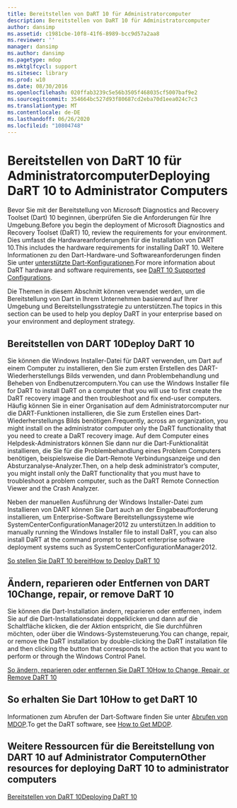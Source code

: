 ```yaml
---
title: Bereitstellen von DaRT 10 für Administratorcomputer
description: Bereitstellen von DaRT 10 für Administratorcomputer
author: dansimp
ms.assetid: c1981cbe-10f8-41f6-8989-bcc9d57a2aa8
ms.reviewer: ''
manager: dansimp
ms.author: dansimp
ms.pagetype: mdop
ms.mktglfcycl: support
ms.sitesec: library
ms.prod: w10
ms.date: 08/30/2016
ms.openlocfilehash: 020ffab3239c5e56b3505f468035cf5007baf9e2
ms.sourcegitcommit: 354664bc527d93f80687cd2eba70d1eea024c7c3
ms.translationtype: MT
ms.contentlocale: de-DE
ms.lasthandoff: 06/26/2020
ms.locfileid: "10804748"
---
```

# <span data-ttu-id="9cdc7-103">Bereitstellen von DaRT 10 für Administratorcomputer</span><span class="sxs-lookup"><span data-stu-id="9cdc7-103">Deploying DaRT 10 to Administrator Computers</span></span>


<span data-ttu-id="9cdc7-104">Bevor Sie mit der Bereitstellung von Microsoft Diagnostics and Recovery Toolset (Dart) 10 beginnen, überprüfen Sie die Anforderungen für Ihre Umgebung.</span><span class="sxs-lookup"><span data-stu-id="9cdc7-104">Before you begin the deployment of Microsoft Diagnostics and Recovery Toolset (DaRT) 10, review the requirements for your environment.</span></span> <span data-ttu-id="9cdc7-105">Dies umfasst die Hardwareanforderungen für die Installation von DART 10.</span><span class="sxs-lookup"><span data-stu-id="9cdc7-105">This includes the hardware requirements for installing DaRT 10.</span></span> <span data-ttu-id="9cdc7-106">Weitere Informationen zu den Dart-Hardware-und Softwareanforderungen finden Sie unter [unterstützte Dart-Konfigurationen](dart-10-supported-configurations.md).</span><span class="sxs-lookup"><span data-stu-id="9cdc7-106">For more information about DaRT hardware and software requirements, see [DaRT 10 Supported Configurations](dart-10-supported-configurations.md).</span></span>

<span data-ttu-id="9cdc7-107">Die Themen in diesem Abschnitt können verwendet werden, um die Bereitstellung von Dart in Ihrem Unternehmen basierend auf Ihrer Umgebung und Bereitstellungsstrategie zu unterstützen.</span><span class="sxs-lookup"><span data-stu-id="9cdc7-107">The topics in this section can be used to help you deploy DaRT in your enterprise based on your environment and deployment strategy.</span></span>

## <span data-ttu-id="9cdc7-108">Bereitstellen von DART 10</span><span class="sxs-lookup"><span data-stu-id="9cdc7-108">Deploy DaRT 10</span></span>


<span data-ttu-id="9cdc7-109">Sie können die Windows Installer-Datei für DART verwenden, um Dart auf einem Computer zu installieren, den Sie zum ersten Erstellen des DART-Wiederherstellungs Bilds verwenden, und dann Problembehandlung und Beheben von Endbenutzercomputern.</span><span class="sxs-lookup"><span data-stu-id="9cdc7-109">You can use the Windows Installer file for DaRT to install DaRT on a computer that you will use to first create the DaRT recovery image and then troubleshoot and fix end-user computers.</span></span> <span data-ttu-id="9cdc7-110">Häufig können Sie in einer Organisation auf dem Administratorcomputer nur die DART-Funktionen installieren, die Sie zum Erstellen eines Dart-Wiederherstellungs Bilds benötigen.</span><span class="sxs-lookup"><span data-stu-id="9cdc7-110">Frequently, across an organization, you might install on the administrator computer only the DaRT functionality that you need to create a DaRT recovery image.</span></span> <span data-ttu-id="9cdc7-111">Auf dem Computer eines Helpdesk-Administrators können Sie dann nur die Dart-Funktionalität installieren, die Sie für die Problembehandlung eines Problem Computers benötigen, beispielsweise die Dart-Remote Verbindungsanzeige und den Absturzanalyse-Analyzer.</span><span class="sxs-lookup"><span data-stu-id="9cdc7-111">Then, on a help desk administrator’s computer, you might install only the DaRT functionality that you must have to troubleshoot a problem computer, such as the DaRT Remote Connection Viewer and the Crash Analyzer.</span></span>

<span data-ttu-id="9cdc7-112">Neben der manuellen Ausführung der Windows Installer-Datei zum Installieren von DART können Sie Dart auch an der Eingabeaufforderung installieren, um Enterprise-Software Bereitstellungssysteme wie SystemCenterConfigurationManager2012 zu unterstützen.</span><span class="sxs-lookup"><span data-stu-id="9cdc7-112">In addition to manually running the Windows Installer file to install DaRT, you can also install DaRT at the command prompt to support enterprise software deployment systems such as SystemCenterConfigurationManager2012.</span></span>

[<span data-ttu-id="9cdc7-113">So stellen Sie DaRT 10 bereit</span><span class="sxs-lookup"><span data-stu-id="9cdc7-113">How to Deploy DaRT 10</span></span>](how-to-deploy-dart-10.md)

## <span data-ttu-id="9cdc7-114">Ändern, reparieren oder Entfernen von DART 10</span><span class="sxs-lookup"><span data-stu-id="9cdc7-114">Change, repair, or remove DaRT 10</span></span>


<span data-ttu-id="9cdc7-115">Sie können die Dart-Installation ändern, reparieren oder entfernen, indem Sie auf die Dart-Installationsdatei doppelklicken und dann auf die Schaltfläche klicken, die der Aktion entspricht, die Sie durchführen möchten, oder über die Windows-Systemsteuerung.</span><span class="sxs-lookup"><span data-stu-id="9cdc7-115">You can change, repair, or remove the DaRT installation by double-clicking the DaRT installation file and then clicking the button that corresponds to the action that you want to perform or through the Windows Control Panel.</span></span>

[<span data-ttu-id="9cdc7-116">So ändern, reparieren oder entfernen Sie DaRT 10</span><span class="sxs-lookup"><span data-stu-id="9cdc7-116">How to Change, Repair, or Remove DaRT 10</span></span>](how-to-change-repair-or-remove-dart-10.md)

## <span data-ttu-id="9cdc7-117">So erhalten Sie Dart 10</span><span class="sxs-lookup"><span data-stu-id="9cdc7-117">How to get DaRT 10</span></span>


<span data-ttu-id="9cdc7-118">Informationen zum Abrufen der Dart-Software finden Sie unter [Abrufen von MDOP](https://go.microsoft.com/fwlink/?LinkId=322049).</span><span class="sxs-lookup"><span data-stu-id="9cdc7-118">To get the DaRT software, see [How to Get MDOP](https://go.microsoft.com/fwlink/?LinkId=322049).</span></span>

## <span data-ttu-id="9cdc7-119">Weitere Ressourcen für die Bereitstellung von DART 10 auf Administrator Computern</span><span class="sxs-lookup"><span data-stu-id="9cdc7-119">Other resources for deploying DaRT 10 to administrator computers</span></span>


[<span data-ttu-id="9cdc7-120">Bereitstellen von DaRT 10</span><span class="sxs-lookup"><span data-stu-id="9cdc7-120">Deploying DaRT 10</span></span>](deploying-dart-10.md)

 

 





